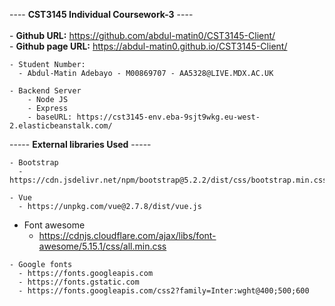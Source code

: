 ---- <b>CST3145 Individual Coursework-3</b> ----
    <br> <br>
    - <b>Github URL:</b> https://github.com/abdul-matin0/CST3145-Client/ <br>
    - <b>Github page URL:</b> https://abdul-matin0.github.io/CST3145-Client/

    - Student Number:
      - Abdul-Matin Adebayo - M00869707 - AA5328@LIVE.MDX.AC.UK
	  
	- Backend Server
		- Node JS
		- Express
		- baseURL: https://cst3145-env.eba-9sjt9wkg.eu-west-2.elasticbeanstalk.com/

 ----- <b>External libraries Used</b> -----    
  
    - Bootstrap
      - https://cdn.jsdelivr.net/npm/bootstrap@5.2.2/dist/css/bootstrap.min.css
    
    - Vue
      - https://unpkg.com/vue@2.7.8/dist/vue.js
      
   - Font awesome
      - https://cdnjs.cloudflare.com/ajax/libs/font-awesome/5.15.1/css/all.min.css
      
      
    - Google fonts
      - https://fonts.googleapis.com
      - https://fonts.gstatic.com
      - https://fonts.googleapis.com/css2?family=Inter:wght@400;500;600
      
